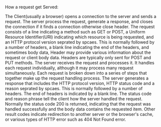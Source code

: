 How a request get Served:

The Client(usually a browser) opens a connection to the server and sends a request. The server process the request, generate a response, and closes the connection if it finds a connection otherwise close header. The request consists of a line indicating a method such as GET or POST, a Uniform Resource Identifier(URI) indicating which resource is being requested, and an HTTP protocol version seprated by spcaes. This is normally followed by a number of headers, a blank line indicating the end of the headers, and sometimes body data, Header may provide various information about the request or client body data. Headers are typically only sent for POST and PUT methods. The server receives the request and processes it. It handles each request individually, although it may process many request simultaneously. Each request is broken down into a series of  steps that together make up the request handling process. The server generates a response that includes the HTTP protocol version, HTTP status code and a reason seprated by spcaes. This is normally followed by a number of headers. The end of headers is indicated by a blank line. The status code and reason phrase tell the client how the server handled the request. Normally the status code 200 is returned, indicating that the request was handled successfully and the body data contains the requested item. Other result codes indicate redirection to another server or the browser's cache, or various types of HTTP error such as 404 Not Found error.
